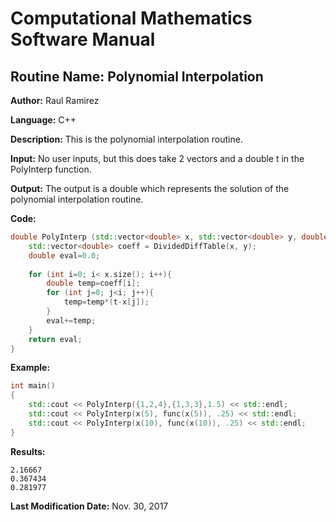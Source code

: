# Computational Mathematics Software Manual

## **Routine Name:** Polynomial Interpolation

**Author:** Raul Ramirez

**Language:** C++

**Description:** This is the polynomial interpolation routine.  

**Input:**  No user inputs, but this does take 2 vectors and a double t in the PolyInterp function. 

**Output:**  The output is a double which represents the solution of the polynomial interpolation routine. 

**Code:**
```C++
double PolyInterp (std::vector<double> x, std::vector<double> y, double t){
    std::vector<double> coeff = DividedDiffTable(x, y);
    double eval=0.0;
    
    for (int i=0; i< x.size(); i++){
        double temp=coeff[i];
        for (int j=0; j<i; j++){
            temp=temp*(t-x[j]);
        }
        eval+=temp;
    }
    return eval;
}
```

**Example:**
```C++
int main()
{
    std::cout << PolyInterp({1,2,4},{1,3,3},1.5) << std::endl;
    std::cout << PolyInterp(x(5), func(x(5)), .25) << std::endl;
    std::cout << PolyInterp(x(10), func(x(10)), .25) << std::endl;
}
```

**Results:**  
```
2.16667
0.367434
0.281977
```

**Last Modification Date:** Nov. 30, 2017

